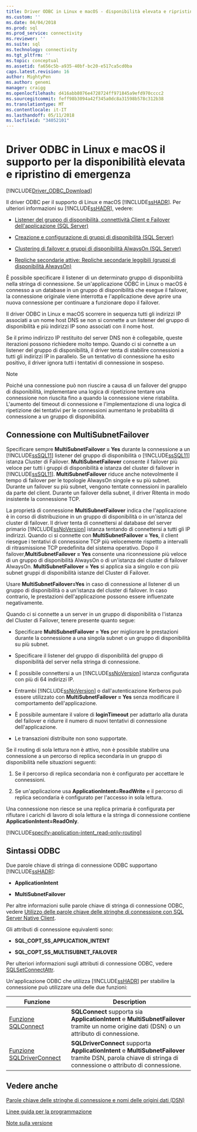 ```yaml
---
title: Driver ODBC in Linux e macOS - disponibilità elevata e ripristino di emergenza | Documenti Microsoft
ms.custom: ''
ms.date: 04/04/2018
ms.prod: sql
ms.prod_service: connectivity
ms.reviewer: ''
ms.suite: sql
ms.technology: connectivity
ms.tgt_pltfrm: ''
ms.topic: conceptual
ms.assetid: fa656c5b-a935-40bf-bc20-e517ca5cd0ba
caps.latest.revision: 16
author: MightyPen
ms.author: genemi
manager: craigg
ms.openlocfilehash: d416abb8076e4728724ff971845a9efd970cccc2
ms.sourcegitcommit: feff98b3094a42f345a0dc8a31598b578c312b38
ms.translationtype: MT
ms.contentlocale: it-IT
ms.lasthandoff: 05/11/2018
ms.locfileid: "34052101"
---
```

# <a name="odbc-driver-on-linux-and-macos-support-for-high-availability-and-disaster-recovery"></a>Driver ODBC in Linux e macOS il supporto per la disponibilità elevata e ripristino di emergenza
[!INCLUDE[Driver_ODBC_Download](../../../includes/driver_odbc_download.md)]

Il driver ODBC per il supporto di Linux e macOS [!INCLUDE[ssHADR](../../../includes/sshadr_md.md)]. Per ulteriori informazioni su [!INCLUDE[ssHADR](../../../includes/sshadr_md.md)], vedere:  
  
-   [Listener del gruppo di disponibilità, connettività Client e Failover dell'applicazione (SQL Server)](http://msdn.microsoft.com/library/hh213417.aspx)  
  
-   [Creazione e configurazione di gruppi di disponibilità (SQL Server)](http://msdn.microsoft.com/library/ff878265.aspx)  
  
-   [Clustering di failover e gruppi di disponibilità AlwaysOn (SQL Server)](http://msdn.microsoft.com/library/ff929171.aspx)  
  
-   [Repliche secondarie attive: Repliche secondarie leggibili (gruppi di disponibilità AlwaysOn)](http://msdn.microsoft.com/library/ff878253.aspx)  
  
È possibile specificare il listener di un determinato gruppo di disponibilità nella stringa di connessione. Se un'applicazione ODBC in Linux o macOS è connesso a un database in un gruppo di disponibilità che esegue il failover, la connessione originale viene interrotta e l'applicazione deve aprire una nuova connessione per continuare a funzionare dopo il failover.

Il driver ODBC in Linux e macOS scorrere in sequenza tutti gli indirizzi IP associati a un nome host DNS se non si connette a un listener del gruppo di disponibilità e più indirizzi IP sono associati con il nome host.

Se il primo indirizzo IP restituito del server DNS non è collegabile, queste iterazioni possono richiedere molto tempo. Quando ci si connette a un listener del gruppo di disponibilità, il driver tenta di stabilire connessioni a tutti gli indirizzi IP in parallelo. Se un tentativo di connessione ha esito positivo, il driver ignora tutti i tentativi di connessione in sospeso.

> [!NOTE]  
> Poiché una connessione può non riuscire a causa di un failover del gruppo di disponibilità, implementare una logica di ripetizione tentare una connessione non riuscita fino a quando la connessione viene ristabilita. L'aumento del timeout di connessione e l'implementazione di una logica di ripetizione dei tentativi per le connessioni aumentano le probabilità di connessione a un gruppo di disponibilità.

## <a name="connecting-with-multisubnetfailover"></a>Connessione con MultiSubnetFailover

Specificare sempre **MultiSubnetFailover = Yes** durante la connessione a un [!INCLUDE[ssSQL11](../../../includes/sssql11_md.md)] listener del gruppo di disponibilità o [!INCLUDE[ssSQL11](../../../includes/sssql11_md.md)] istanza Cluster di Failover. **MultiSubnetFailover** consente il failover più veloce per tutti i gruppi di disponibilità e istanza del cluster di failover in [!INCLUDE[ssSQL11](../../../includes/sssql11_md.md)]. **MultiSubnetFailover** riduce anche notevolmente il tempo di failover per le topologie AlwaysOn singole e su più subnet. Durante un failover su più subnet, vengono tentate connessioni in parallelo da parte del client. Durante un failover della subnet, il driver Ritenta in modo insistente la connessione TCP.

La proprietà di connessione **MultiSubnetFailover** indica che l'applicazione è in corso di distribuzione in un gruppo di disponibilità o in un'istanza del cluster di failover. Il driver tenta di connettersi al database del server primario [!INCLUDE[ssNoVersion](../../../includes/ssnoversion_md.md)] istanza tentando di connettersi a tutti gli IP indirizzi. Quando ci si connette con **MultiSubnetFailover = Yes**, il client riesegue i tentativi di connessione TCP più velocemente rispetto a intervalli di ritrasmissione TCP predefinita del sistema operativo. Dopo il failover,**MultiSubnetFailover = Yes** consente una riconnessione più veloce di un gruppo di disponibilità AlwaysOn o di un'istanza del cluster di failover AlwaysOn. **MultiSubnetFailover = Yes** si applica sia a singolo e con più subnet gruppi di disponibilità istanze del Cluster di Failover.  

Usare **MultiSubnetFailover=Yes** in caso di connessione al listener di un gruppo di disponibilità o a un'istanza del cluster di failover. In caso contrario, le prestazioni dell'applicazione possono essere influenzate negativamente.

Quando ci si connette a un server in un gruppo di disponibilità o l'istanza del Cluster di Failover, tenere presente quanto segue:
  
-   Specificare **MultiSubnetFailover = Yes** per migliorare le prestazioni durante la connessione a una singola subnet o un gruppo di disponibilità su più subnet.

-   Specificare il listener del gruppo di disponibilità del gruppo di disponibilità del server nella stringa di connessione.
  
-   È possibile connettersi a un [!INCLUDE[ssNoVersion](../../../includes/ssnoversion_md.md)] istanza configurata con più di 64 indirizzi IP.

-   Entrambi [!INCLUDE[ssNoVersion](../../../includes/ssnoversion_md.md)] o dall'autenticazione Kerberos può essere utilizzato con **MultiSubnetFailover = Yes** senza modificare il comportamento dell'applicazione.

-   È possibile aumentare il valore di **loginTimeout** per adattarlo alla durata del failover e ridurre il numero di nuovi tentativi di connessione dell'applicazione.

-   Le transazioni distribuite non sono supportate.  
  
Se il routing di sola lettura non è attivo, non è possibile stabilire una connessione a un percorso di replica secondaria in un gruppo di disponibilità nelle situazioni seguenti:  
  
1.  Se il percorso di replica secondaria non è configurato per accettare le connessioni.  
  
2.  Se un'applicazione usa **ApplicationIntent=ReadWrite** e il percorso di replica secondaria è configurato per l'accesso in sola lettura.  
  
Una connessione non riesce se una replica primaria è configurata per rifiutare i carichi di lavoro di sola lettura e la stringa di connessione contiene **ApplicationIntent=ReadOnly**.  


[!INCLUDE[specify-application-intent_read-only-routing](~/includes/paragraph-content/specify-application-intent-read-only-routing.md)]


## <a name="odbc-syntax"></a>Sintassi ODBC

Due parole chiave di stringa di connessione ODBC supportano [!INCLUDE[ssHADR](../../../includes/sshadr_md.md)]:  
  
-   **ApplicationIntent**  
  
-   **MultiSubnetFailover**  
  
Per altre informazioni sulle parole chiave di stringa di connessione ODBC, vedere [Utilizzo delle parole chiave delle stringhe di connessione con SQL Server Native Client](http://msdn.microsoft.com/library/ms130822.aspx).  
  
Gli attributi di connessione equivalenti sono:
  
-   **SQL_COPT_SS_APPLICATION_INTENT**  
  
-   **SQL_COPT_SS_MULTISUBNET_FAILOVER**  
  
Per ulteriori informazioni sugli attributi di connessione ODBC, vedere [SQLSetConnectAttr](http://msdn.microsoft.com/library/ms131709.aspx).  
  
Un'applicazione ODBC che utilizza [!INCLUDE[ssHADR](../../../includes/sshadr_md.md)] per stabilire la connessione può utilizzare una delle due funzioni:  
  
|Funzione|Description|  
|------------|---------------|  
|[Funzione SQLConnect](../../../odbc/reference/syntax/sqlconnect-function.md)|**SQLConnect** supporta sia **ApplicationIntent** e **MultiSubnetFailover** tramite un nome origine dati (DSN) o un attributo di connessione.|  
|[Funzione SQLDriverConnect](../../../odbc/reference/syntax/sqldriverconnect-function.md)|**SQLDriverConnect** supporta **ApplicationIntent** e **MultiSubnetFailover** tramite DSN, parola chiave di stringa di connessione o attributo di connessione.|
  
## <a name="see-also"></a>Vedere anche  

[Parole chiave delle stringhe di connessione e nomi delle origini dati (DSN)](../../../connect/odbc/linux-mac/connection-string-keywords-and-data-source-names-dsns.md)

[Linee guida per la programmazione](../../../connect/odbc/linux-mac/programming-guidelines.md)

[Note sulla versione](../../../connect/odbc/linux-mac/release-notes.md)  
